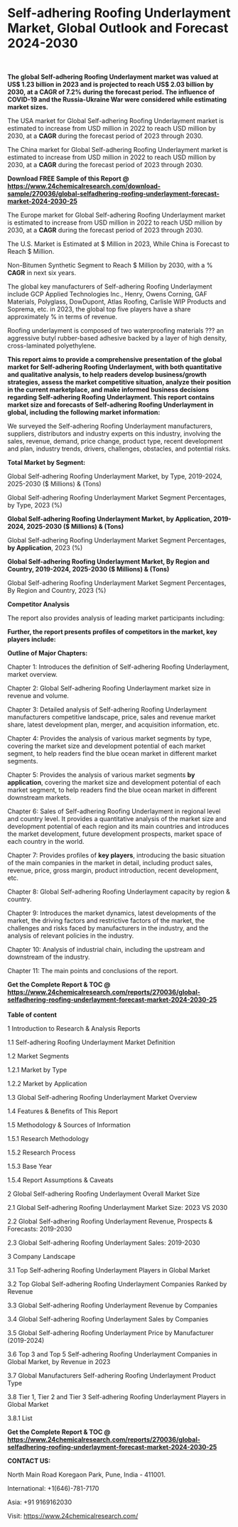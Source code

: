 <h1>Self-adhering Roofing Underlayment Market, Global Outlook and Forecast 2024-2030</h1><br/><p><strong>The global Self-adhering Roofing Underlayment market was valued at US$ 1.23 billion in 2023 and is projected to reach US$ 2.03 billion by 2030, at a <strong>CAGR</strong> of 7.2% during the forecast period. The influence of COVID-19 and the Russia-Ukraine War were considered while estimating market sizes.</strong></p><p>The USA market for Global Self-adhering Roofing Underlayment market is estimated to increase from USD million in 2022 to reach USD million by 2030, at a <strong>CAGR</strong> during the forecast period of 2023 through 2030.</p><p>The China market for Global Self-adhering Roofing Underlayment market is estimated to increase from USD million in 2022 to reach USD million by 2030, at a <strong>CAGR</strong> during the forecast period of 2023 through 2030.</p><div><b>Download FREE Sample of this Report @ <a href="https://www.24chemicalresearch.com/download-sample/270036/global-selfadhering-roofing-underlayment-forecast-market-2024-2030-25">https://www.24chemicalresearch.com/download-sample/270036/global-selfadhering-roofing-underlayment-forecast-market-2024-2030-25</a></b></div><p>The Europe market for Global Self-adhering Roofing Underlayment market is estimated to increase from USD million in 2022 to reach USD million by 2030, at a <strong>CAGR</strong> during the forecast period of 2023 through 2030.</p><p>The U.S. Market is Estimated at $ Million in 2023, While China is Forecast to Reach $ Million.</p><p>Non-Bitumen Synthetic Segment to Reach $ Million by 2030, with a % <strong>CAGR</strong> in next six years.</p><p>The global key manufacturers of Self-adhering Roofing Underlayment include GCP Applied Technologies Inc., Henry, Owens Corning, GAF Materials, Polyglass, DowDupont, Atlas Roofing, Carlisle WIP Products and Soprema, etc. in 2023, the global top five players have a share approximately % in terms of revenue.</p><p>Roofing underlayment is composed of two waterproofing materials ??? an aggressive butyl rubber-based adhesive backed by a layer of high density, cross-laminated polyethylene.</p><p><strong>This report aims to provide a comprehensive presentation of the global market for Self-adhering Roofing Underlayment, with both quantitative and qualitative analysis, to help readers develop business/growth strategies, assess the market competitive situation, analyze their position in the current marketplace, and make informed business decisions regarding Self-adhering Roofing Underlayment. This report contains market size and forecasts of Self-adhering Roofing Underlayment in global, including the following market information:</strong></p><p>We surveyed the Self-adhering Roofing Underlayment manufacturers, suppliers, distributors and industry experts on this industry, involving the sales, revenue, demand, price change, product type, recent development and plan, industry trends, drivers, challenges, obstacles, and potential risks.</p><p><strong>Total Market by Segment:</strong></p><p>Global Self-adhering Roofing Underlayment Market, by Type, 2019-2024, 2025-2030 ($ Millions) & (Tons)</p><p>Global Self-adhering Roofing Underlayment Market Segment Percentages, by Type, 2023 (%)</p><p><strong>Global Self-adhering Roofing Underlayment Market, <strong>by Application</strong>, 2019-2024, 2025-2030 ($ Millions) & (Tons)</strong></p><p>Global Self-adhering Roofing Underlayment Market Segment Percentages, <strong>by Application</strong>, 2023 (%)</p><p><strong>Global Self-adhering Roofing Underlayment Market, By Region and Country, 2019-2024, 2025-2030 ($ Millions) & (Tons)</strong></p><p>Global Self-adhering Roofing Underlayment Market Segment Percentages, By Region and Country, 2023 (%)</p><p><strong>Competitor Analysis</strong></p><p>The report also provides analysis of leading market participants including:</p><p><strong>Further, the report presents profiles of competitors in the market, <strong>key players</strong> include:</strong></p><p><strong>Outline of Major Chapters:</strong></p><p>Chapter 1: Introduces the definition of Self-adhering Roofing Underlayment, market overview.</p><p>Chapter 2: Global Self-adhering Roofing Underlayment market size in revenue and volume.</p><p>Chapter 3: Detailed analysis of Self-adhering Roofing Underlayment manufacturers competitive landscape, price, sales and revenue market share, latest development plan, merger, and acquisition information, etc.</p><p>Chapter 4: Provides the analysis of various market segments by type, covering the market size and development potential of each market segment, to help readers find the blue ocean market in different market segments.</p><p>Chapter 5: Provides the analysis of various market segments <strong>by application</strong>, covering the market size and development potential of each market segment, to help readers find the blue ocean market in different downstream markets.</p><p>Chapter 6: Sales of Self-adhering Roofing Underlayment in regional level and country level. It provides a quantitative analysis of the market size and development potential of each region and its main countries and introduces the market development, future development prospects, market space of each country in the world.</p><p>Chapter 7: Provides profiles of <strong>key players</strong>, introducing the basic situation of the main companies in the market in detail, including product sales, revenue, price, gross margin, product introduction, recent development, etc.</p><p>Chapter 8: Global Self-adhering Roofing Underlayment capacity by region & country.</p><p>Chapter 9: Introduces the market dynamics, latest developments of the market, the driving factors and restrictive factors of the market, the challenges and risks faced by manufacturers in the industry, and the analysis of relevant policies in the industry.</p><p>Chapter 10: Analysis of industrial chain, including the upstream and downstream of the industry.</p><p>Chapter 11: The main points and conclusions of the report.</p><div><b>Get the Complete Report & TOC @ <a href="https://www.24chemicalresearch.com/reports/270036/global-selfadhering-roofing-underlayment-forecast-market-2024-2030-25">https://www.24chemicalresearch.com/reports/270036/global-selfadhering-roofing-underlayment-forecast-market-2024-2030-25</a></b></div><br><b>Table of content</b><p>1 Introduction to Research & Analysis Reports<br />
 
  1.1 Self-adhering Roofing Underlayment Market Definition<br />
 
  1.2 Market Segments<br />
 
  1.2.1 Market by Type<br />
 
  1.2.2 Market by Application<br />
 
  1.3 Global Self-adhering Roofing Underlayment Market Overview<br />
 
  1.4 Features & Benefits of This Report<br />
 
  1.5 Methodology & Sources of Information<br />
 
  1.5.1 Research Methodology<br />
 
  1.5.2 Research Process<br />
 
  1.5.3 Base Year<br />
 
  1.5.4 Report Assumptions & Caveats<br />
 
 2 Global Self-adhering Roofing Underlayment Overall Market Size<br />
 
  2.1 Global Self-adhering Roofing Underlayment Market Size: 2023 VS 2030<br />
 
  2.2 Global Self-adhering Roofing Underlayment Revenue, Prospects & Forecasts: 2019-2030<br />
 
  2.3 Global Self-adhering Roofing Underlayment Sales: 2019-2030<br />
 
 3 Company Landscape<br />
 
  3.1 Top Self-adhering Roofing Underlayment Players in Global Market<br />
 
  3.2 Top Global Self-adhering Roofing Underlayment Companies Ranked by Revenue<br />
 
  3.3 Global Self-adhering Roofing Underlayment Revenue by Companies<br />
 
  3.4 Global Self-adhering Roofing Underlayment Sales by Companies<br />
 
  3.5 Global Self-adhering Roofing Underlayment Price by Manufacturer (2019-2024)<br />
 
  3.6 Top 3 and Top 5 Self-adhering Roofing Underlayment Companies in Global Market, by Revenue in 2023<br />
 
  3.7 Global Manufacturers Self-adhering Roofing Underlayment Product Type<br />
 
  3.8 Tier 1, Tier 2 and Tier 3 Self-adhering Roofing Underlayment Players in Global Market<br />
 
  3.8.1 List<br><div><b>Get the Complete Report & TOC @ <a href="https://www.24chemicalresearch.com/reports/270036/global-selfadhering-roofing-underlayment-forecast-market-2024-2030-25">https://www.24chemicalresearch.com/reports/270036/global-selfadhering-roofing-underlayment-forecast-market-2024-2030-25</a></b></div></p>
 
 <b>CONTACT US:</b><br>
 
 North Main Road Koregaon Park, Pune, India - 411001.<br/>
 
 International: +1(646)-781-7170<br/>
 
 Asia: +91 9169162030<br/>
 
 Visit: <a href="https://www.24chemicalresearch.com/">https://www.24chemicalresearch.com/</a>
 
 <br>